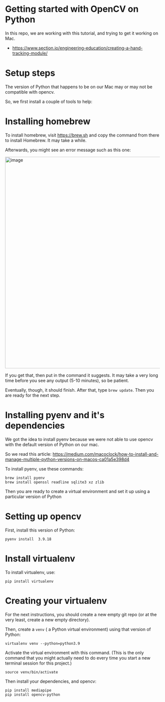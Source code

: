 # Getting started with OpenCV on Python

In this repo, we are working with this tutorial, and
trying to get it working on Mac.

* <https://www.section.io/engineering-education/creating-a-hand-tracking-module/>

# Setup steps

The version of Python that happens to be on our Mac may or may not
be compatible with opencv.

So, we first install a couple of tools to help:

# Installing homebrew

To install homebrew, visit <https://brew.sh> and copy the command from
there to install Homebrew.  It may take a while.

Afterwards, you might see an error message such as this one:

<img width="687" alt="image" src="https://github.com/ccs-1l-f23/opencv-python-spike/assets/1119017/83b14328-56b6-46fb-ba75-56fe84d9f401">

If you get that, then put in the command it suggests.  It may take a very long time before you see any output (5-10 minutes), so be patient.

Eventually, though, it should finish. After that, type `brew update`.  Then you are ready for the next step.

# Installing pyenv and it's dependencies

We got the idea to install pyenv because we were not able to use opencv with the default version of Python on our mac.

So we read this article: <https://medium.com/macoclock/how-to-install-and-manage-multiple-python-versions-on-macos-ca01a5e398d4>

To install pyenv, use these commands:

```
brew install pyenv
brew install openssl readline sqlite3 xz zlib
```

Then you are ready to create a virtual environment and set it up using a particular version of Python

# Setting up opencv

First, install this version of Python:

```
pyenv install  3.9.18   
```

# Install virtualenv

To install virtualenv, use:

```
pip install virtualenv
```

# Creating your virtualenv

For the next instructions, you should create a new empty git repo (or at the very least, create a new empty directory).

Then, create a `venv` ( a Python virtual environment) using that version of Python:

```
virtualenv venv --python=python3.9
```

Activate the virtual environment with this command.  (This is the only command that you might actually need to do every time you start a new
terminal session for this project.)

```
source venv/bin/activate
```

Then install your dependencies, and opencv:

```
pip install mediapipe
pip install opencv-python
```

